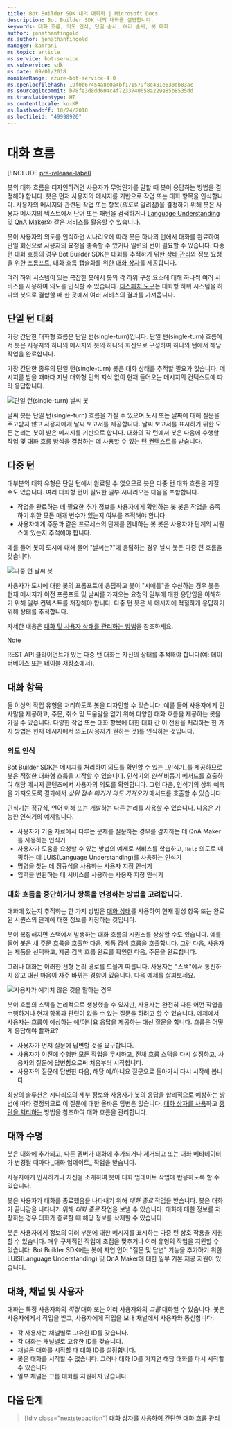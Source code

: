 ```yaml
---
title: Bot Builder SDK 내의 대화화 | Microsoft Docs
description: Bot Builder SDK 내의 대화를 설명합니다.
keywords: 대화 흐름, 의도 인식, 단일 순서, 여러 순서, 봇 대화
author: jonathanfingold
ms.author: jonathanfingold
manager: kamrani
ms.topic: article
ms.service: bot-service
ms.subservice: sdk
ms.date: 09/01/2018
monikerRange: azure-bot-service-4.0
ms.openlocfilehash: 19f0b67454a8c0a4bf171579f8e481e630db83ac
ms.sourcegitcommit: b78fe3d8dd604c4f7233740658a229e85b8535dd
ms.translationtype: HT
ms.contentlocale: ko-KR
ms.lasthandoff: 10/24/2018
ms.locfileid: "49998920"
---
```

# <a name="conversation-flow"></a>대화 흐름
[!INCLUDE [pre-release-label](../includes/pre-release-label.md)]

봇의 대화 흐름을 디자인하려면 사용자가 무엇인가를 말할 때 봇이 응답하는 방법을 결정해야 합니다. 봇은 먼저 사용자의 메시지를 기반으로 작업 또는 대화 항목을 인식합니다. 사용자의 메시지와 관련된 작업 또는 항목(*의도*로 알려짐)을 결정하기 위해 봇은 사용자 메시지의 텍스트에서 단어 또는 패턴을 검색하거나 [Language Understanding](bot-builder-concept-luis.md) 및 [QnA Maker](https://docs.microsoft.com/en-us/azure/cognitive-services/qnamaker/overview/overview)와 같은 서비스를 활용할 수 있습니다.

봇이 사용자의 의도를 인식하면 시나리오에 따라 봇은 하나의 턴에서 대화를 완료하여 단일 회신으로 사용자의 요청을 충족할 수 있거나 일련의 턴이 필요할 수 있습니다. 다중 턴 대화 흐름의 경우 Bot Builder SDK는 대화를 추적하기 위한 [상태 관리](./bot-builder-howto-v4-state.md)와 정보 요청을 위한 [프롬프트](bot-builder-prompts.md), 대화 흐름 캡슐화를 위한 [대화 상자](bot-builder-dialog-manage-conversation-flow.md)를 제공합니다.

여러 하위 시스템이 있는 복잡한 봇에서 봇의 각 하위 구성 요소에 대해 하나씩 여러 서비스를 사용하여 의도를 인식할 수 있습니다. [디스패치 도구](bot-builder-tutorial-dispatch.md)는 대화형 하위 시스템을 하나의 봇으로 결합할 때 한 곳에서 여러 서비스의 결과를 가져옵니다.

<!-- 
A conversation identifies a series of activities sent between a bot and a user on a specific channel and represents an interaction between one or more bots and either a _direct_ conversation with a specific user or a _group_ conversation with multiple users.
A bot communicates with a user on a channel by receiving activities from, and sending activities to the user.

- Each user has an ID that is unique per channel.
- Each conversation has an ID that is unique per channel.
- The channel sets the conversation ID when it starts the conversation.
- The bot cannot start a conversation; however, once it has a conversation ID, it can resume that conversation.
- Not all channels support group conversations.
-->

## <a name="single-turn-conversation"></a>단일 턴 대화

가장 간단한 대화형 흐름은 단일 턴(single-turn)입니다. 단일 턴(single-turn) 흐름에서 봇은 사용자의 하나의 메시지와 봇의 하나의 회신으로 구성하여 하나의 턴에서 해당 작업을 완료합니다.

<!-- The following isn't always true, it's a generalization -->

가장 간단한 종류의 단일 턴(single-turn) 봇은 대화 상태를 추적할 필요가 없습니다. 메시지를 받을 때마다 지난 대화형 턴의 지식 없이 현재 들어오는 메시지의 컨텍스트에 따라 응답합니다.

![단일 턴(single-turn) 날씨 봇](./media/concept-conversation/weather-single-turn.png)

날씨 봇은 단일 턴(single-turn) 흐름을 가질 수 있으며 도시 또는 날짜에 대해 질문을 주고받지 않고 사용자에게 날씨 보고서를 제공합니다. 날씨 보고서를 표시하기 위한 모든 논리는 봇이 받은 메시지를 기반으로 합니다. 대화의 각 턴에서 봇은 다음에 수행할 작업 및 대화 흐름 방식을 결정하는 데 사용할 수 있는 [턴 컨텍스트](bot-builder-concept-activity-processing.md#turn-context)를 받습니다.

## <a name="multiple-turns"></a>다중 턴

대부분의 대화 유형은 단일 턴에서 완료될 수 없으므로 봇은 다중 턴 대화 흐름을 가질 수도 있습니다. 여러 대화형 턴이 필요한 일부 시나리오는 다음을 포함합니다.

* 작업을 완료하는 데 필요한 추가 정보를 사용자에게 확인하는 봇 봇은 작업을 충족하기 위한 모든 매개 변수가 있는지 여부를 추적해야 합니다.
* 사용자에게 주문과 같은 프로세스의 단계를 안내하는 봇 봇은 사용자가 단계의 시퀀스에 있는지 추적해야 합니다.

예를 들어 봇이 도시에 대해 물어 "날씨는?"에 응답하는 경우 날씨 봇은 다중 턴 흐름을 갖습니다.

![다중 턴 날씨 봇](./media/concept-conversation/weather-multi-turn.png)

사용자가 도시에 대한 봇의 프롬프트에 응답하고 봇이 "시애틀"을 수신하는 경우 봇은 현재 메시지가 이전 프롬프트 및 날씨를 가져오는 요청의 일부에 대한 응답임을 이해하기 위해 일부 컨텍스트를 저장해야 합니다. 다중 턴 봇은 새 메시지에 적절하게 응답하기 위해 상태를 추적합니다.

자세한 내용은 [대화 및 사용자 상태를 관리하는 방법](bot-builder-howto-v4-state.md)을 참조하세요.

> [!NOTE]
> REST API 클라이언트가 있는 다중 턴 대화는 자신의 상태를 추적해야 합니다(예: 데이터베이스 또는 테이블 저장소에서).

## <a name="conversation-topics"></a>대화 항목

둘 이상의 작업 유형을 처리하도록 봇을 디자인할 수 있습니다. 예를 들어 사용자에게 인사말을 제공하고, 주문, 취소 및 도움말을 얻기 위해 다양한 대화 흐름을 제공하는 봇을 가질 수 있습니다. 다양한 작업 또는 대화 항목에 대한 대화 간 이 전환을 처리하는 한 가지 방법은 현재 메시지에서 의도(사용자가 원하는 것)를 인식하는 것입니다.

### <a name="recognize-intent"></a>의도 인식

Bot Builder SDK는 메시지를 처리하여 의도를 확인할 수 있는 _인식기_를 제공하므로 봇은 적절한 대화형 흐름을 시작할 수 있습니다. 인식기의 _인식_ 비동기 메서드를 호출하여 해당 메시지 콘텐츠에서 사용자의 의도를 확인합니다. 그런 다음, 인식기의 상위 예측을 가져오도록 결과에서 _상위 점수 매기기 의도 가져오기_ 메서드를 호출할 수 있습니다.

인식기는 정규식, 언어 이해 또는 개발하는 다른 논리를 사용할 수 있습니다. 다음은 가능한 인식기의 예제입니다.

* 사용자가 기술 자료에서 다루는 문제를 질문하는 경우를 감지하는 데 QnA Maker를 사용하는 인식기
* 사용자가 도움을 요청할 수 있는 방법의 예제로 서비스를 학습하고, `Help` 의도로 매핑하는 데 LUIS(Language Understanding)를 사용하는 인식기
* 명령을 찾는 데 정규식을 사용하는 사용자 지정 인식기
* 입력을 변환하는 데 서비스를 사용하는 사용자 지정 인식기

### <a name="consider-how-to-interrupt-conversation-flow-or-change-topics"></a>대화 흐름을 중단하거나 항목을 변경하는 방법을 고려합니다.

대화에 있는지 추적하는 한 가지 방법은 [대화 상태](bot-builder-howto-v4-state.md)를 사용하여 현재 활성 항목 또는 완료된 시퀀스의 단계에 대한 정보를 저장하는 것입니다.

봇이 복잡해지면 스택에서 발생하는 대화 흐름의 시퀀스를 상상할 수도 있습니다. 예를 들어 봇은 새 주문 흐름을 호출한 다음, 제품 검색 흐름을 호출합니다. 그런 다음, 사용자는 제품을 선택하고, 제품 검색 흐름 완료를 확인한 다음, 주문을 완료합니다.

그러나 대화는 이러한 선형 논리 경로를 드물게 따릅니다. 사용자는 "스택"에서 통신하지 않고 대신 마음이 자주 바뀌는 경향이 있습니다. 다음 예제를 살펴보세요.

![사용자가 예기치 않은 것을 말하는 경우](./media/concept-conversation/interruption.png)

봇이 흐름의 스택을 논리적으로 생성했을 수 있지만, 사용자는 완전히 다른 어떤 작업을 수행하거나 현재 항목과 관련이 없을 수 있는 질문을 하려고 할 수 있습니다. 예제에서 사용자는 흐름이 예상하는 예/아니요 응답을 제공하는 대신 질문을 합니다. 흐름은 어떻게 응답해야 할까요?

* 사용자가 먼저 질문에 답변할 것을 요구합니다.
* 사용자가 이전에 수행한 모든 작업을 무시하고, 전체 흐름 스택을 다시 설정하고, 사용자의 질문에 답변함으로써 처음부터 시작합니다.
* 사용자의 질문에 답변한 다음, 해당 예/아니요 질문으로 돌아가서 다시 시작해 봅니다.

최상의 솔루션은 시나리오의 세부 정보와 사용자가 봇의 응답을 합리적으로 예상하는 방법에 따라 결정되므로 이 질문에 대한 올바른 답변은 없습니다. [대화 상자를 사용](bot-builder-dialog-manage-conversation-flow.md)하고 [중단을 처리하는](bot-builder-howto-handle-user-interrupt.md) 방법을 참조하여 대화 흐름을 관리합니다.

## <a name="conversation-lifetime"></a>대화 수명

<!-- Note: these activities are dependent on whether the channel actually sends them. Also, we should add links --> 봇은 대화에 추가되고, 다른 멤버가 대화에 추가되거나 제거되고 또는 대화 메타데이터가 변경될 때마다 _대화 업데이트_ 작업을 받습니다.
사용자에게 인사하거나 자신을 소개하여 봇이 대화 업데이트 작업에 반응하도록 할 수 있습니다.

봇은 사용자가 대화를 종료했음을 나타내기 위해 _대화 종료_ 작업을 받습니다. 봇은 대화가 끝나감을 나타내기 위해 _대화 종료_ 작업을 보낼 수 있습니다.
대화에 대한 정보를 저장하는 경우 대화가 종료할 때 해당 정보를 삭제할 수 있습니다.

<!--  Types of conversations -->

봇은 사용자에게 정보의 여러 부분에 대한 메시지를 표시하는 다중 턴 상호 작용을 지원할 수 있습니다. 매우 구체적인 작업에 초점을 맞추거나 여러 유형의 작업을 지원할 수 있습니다.
Bot Builder SDK에는 봇에 자연 언어 "질문 및 답변" 기능을 추가하기 위한 LUIS(Language Understanding) 및 QnA Maker에 대한 일부 기본 제공 지원이 있습니다.

## <a name="conversations-channels-and-users"></a>대화, 채널 및 사용자

대화는 특정 사용자와의 _직접_ 대화 또는 여러 사용자와의 _그룹_ 대화일 수 있습니다.
봇은 사용자에게서 작업을 받고, 사용자에게 작업을 보내 채널에서 사용자와 통신합니다.

* 각 사용자는 채널별로 고유한 ID를 갖습니다.
* 각 대화는 채널별로 고유한 ID를 갖습니다.
* 채널은 대화를 시작할 때 대화 ID를 설정합니다.
* 봇은 대화를 시작할 수 없습니다. 그러나 대화 ID를 가지면 해당 대화를 다시 시작할 수 있습니다.
* 일부 채널은 그룹 대화를 지원하지 않습니다.

## <a name="next-steps"></a>다음 단계

> [!div class="nextstepaction"]
> [대화 상자를 사용하여 간단한 대화 흐름 관리](bot-builder-dialog-manage-conversation-flow.md)

<!-- In addition, your bot can send activities back to the user, either _proactively_, in response to internal logic, or _reactively_, in response to an activity from the user or channel.-->
<!--TODO: Link to messaging how tos.-->
